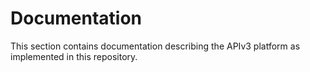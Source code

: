 # Documentation
This section contains documentation describing the APIv3 platform as implemented in this repository.